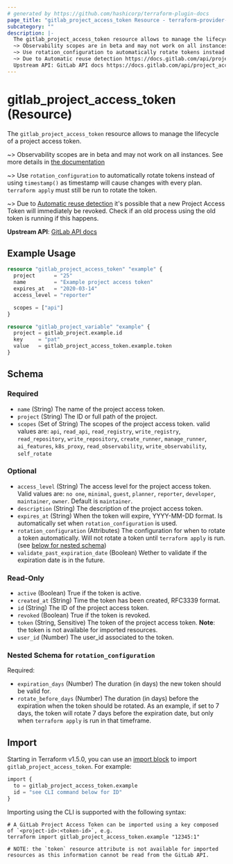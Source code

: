 ```yaml
---
# generated by https://github.com/hashicorp/terraform-plugin-docs
page_title: "gitlab_project_access_token Resource - terraform-provider-gitlab"
subcategory: ""
description: |-
  The gitlab_project_access_token resource allows to manage the lifecycle of a project access token.
  ~> Observability scopes are in beta and may not work on all instances. See more details in the documentation https://docs.gitlab.com/operations/tracing/
  ~> Use rotation_configuration to automatically rotate tokens instead of using timestamp() as timestamp will cause changes with every plan. terraform apply must still be run to rotate the token.
  ~> Due to Automatic reuse detection https://docs.gitlab.com/api/project_access_tokens/#automatic-reuse-detection it's possible that a new Project Access Token will immediately be revoked. Check if an old process using the old token is running if this happens.
  Upstream API: GitLab API docs https://docs.gitlab.com/api/project_access_tokens/
---
```


# gitlab_project_access_token (Resource)

The `gitlab_project_access_token` resource allows to manage the lifecycle of a project access token.

~> Observability scopes are in beta and may not work on all instances. See more details in [the documentation](https://docs.gitlab.com/operations/tracing/)

~> Use `rotation_configuration` to automatically rotate tokens instead of using `timestamp()` as timestamp will cause changes with every plan. `terraform apply` must still be run to rotate the token.

~> Due to [Automatic reuse detection](https://docs.gitlab.com/api/project_access_tokens/#automatic-reuse-detection) it's possible that a new Project Access Token will immediately be revoked. Check if an old process using the old token is running if this happens.

**Upstream API**: [GitLab API docs](https://docs.gitlab.com/api/project_access_tokens/)

## Example Usage

```terraform
resource "gitlab_project_access_token" "example" {
  project      = "25"
  name         = "Example project access token"
  expires_at   = "2020-03-14"
  access_level = "reporter"

  scopes = ["api"]
}

resource "gitlab_project_variable" "example" {
  project = gitlab_project.example.id
  key     = "pat"
  value   = gitlab_project_access_token.example.token
}
```

<!-- schema generated by tfplugindocs -->
## Schema

### Required

- `name` (String) The name of the project access token.
- `project` (String) The ID or full path of the project.
- `scopes` (Set of String) The scopes of the project access token. valid values are: `api`, `read_api`, `read_registry`, `write_registry`, `read_repository`, `write_repository`, `create_runner`, `manage_runner`, `ai_features`, `k8s_proxy`, `read_observability`, `write_observability`, `self_rotate`

### Optional

- `access_level` (String) The access level for the project access token. Valid values are: `no one`, `minimal`, `guest`, `planner`, `reporter`, `developer`, `maintainer`, `owner`. Default is `maintainer`.
- `description` (String) The description of the project access token.
- `expires_at` (String) When the token will expire, YYYY-MM-DD format. Is automatically set when `rotation_configuration` is used.
- `rotation_configuration` (Attributes) The configuration for when to rotate a token automatically. Will not rotate a token until `terraform apply` is run. (see [below for nested schema](#nestedatt--rotation_configuration))
- `validate_past_expiration_date` (Boolean) Wether to validate if the expiration date is in the future.

### Read-Only

- `active` (Boolean) True if the token is active.
- `created_at` (String) Time the token has been created, RFC3339 format.
- `id` (String) The ID of the project access token.
- `revoked` (Boolean) True if the token is revoked.
- `token` (String, Sensitive) The token of the project access token. **Note**: the token is not available for imported resources.
- `user_id` (Number) The user_id associated to the token.

<a id="nestedatt--rotation_configuration"></a>
### Nested Schema for `rotation_configuration`

Required:

- `expiration_days` (Number) The duration (in days) the new token should be valid for.
- `rotate_before_days` (Number) The duration (in days) before the expiration when the token should be rotated. As an example, if set to 7 days, the token will rotate 7 days before the expiration date, but only when `terraform apply` is run in that timeframe.

## Import

Starting in Terraform v1.5.0, you can use an [import block](https://developer.hashicorp.com/terraform/language/import) to import `gitlab_project_access_token`. For example:

```terraform
import {
  to = gitlab_project_access_token.example
  id = "see CLI command below for ID"
}
```

Importing using the CLI is supported with the following syntax:

```shell
# A GitLab Project Access Token can be imported using a key composed of `<project-id>:<token-id>`, e.g.
terraform import gitlab_project_access_token.example "12345:1"

# NOTE: the `token` resource attribute is not available for imported resources as this information cannot be read from the GitLab API.
```
